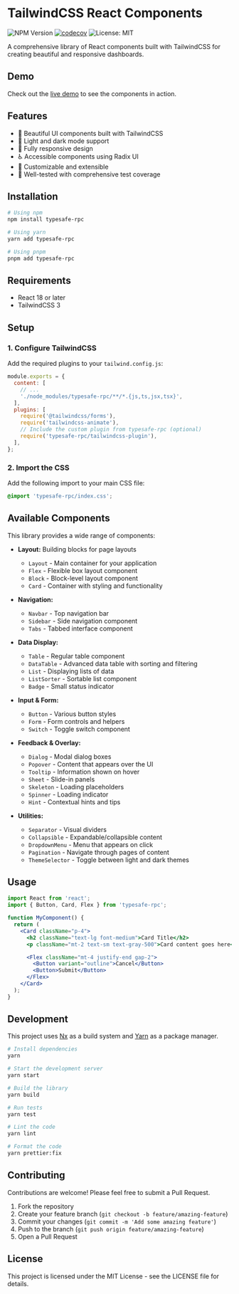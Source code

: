 # TailwindCSS React Components

![NPM Version](https://img.shields.io/npm/v/typesafe-rpc)
[![codecov](https://codecov.io/gh/bacali95/typesafe-rpc/graph/badge.svg?token=Z5ER12459R)](https://codecov.io/gh/bacali95/typesafe-rpc)
![License: MIT](https://img.shields.io/badge/License-MIT-yellow.svg)

A comprehensive library of React components built with TailwindCSS for creating beautiful and responsive dashboards.

## Demo

Check out the [live demo](https://bacali95.github.io/typesafe-rpc) to see the components in action.

## Features

- 🎨 Beautiful UI components built with TailwindCSS
- 🌙 Light and dark mode support
- 📱 Fully responsive design
- ♿ Accessible components using Radix UI
- 🧩 Customizable and extensible
- 🧪 Well-tested with comprehensive test coverage

## Installation

```bash
# Using npm
npm install typesafe-rpc

# Using yarn
yarn add typesafe-rpc

# Using pnpm
pnpm add typesafe-rpc
```

## Requirements

- React 18 or later
- TailwindCSS 3

## Setup

### 1. Configure TailwindCSS

Add the required plugins to your `tailwind.config.js`:

```js
module.exports = {
  content: [
    // ...
    './node_modules/typesafe-rpc/**/*.{js,ts,jsx,tsx}',
  ],
  plugins: [
    require('@tailwindcss/forms'),
    require('tailwindcss-animate'),
    // Include the custom plugin from typesafe-rpc (optional)
    require('typesafe-rpc/tailwindcss-plugin'),
  ],
};
```

### 2. Import the CSS

Add the following import to your main CSS file:

```css
@import 'typesafe-rpc/index.css';
```

## Available Components

This library provides a wide range of components:

- **Layout:** Building blocks for page layouts
  - `Layout` - Main container for your application
  - `Flex` - Flexible box layout component
  - `Block` - Block-level layout component
  - `Card` - Container with styling and functionality

- **Navigation:**
  - `Navbar` - Top navigation bar
  - `Sidebar` - Side navigation component
  - `Tabs` - Tabbed interface component

- **Data Display:**
  - `Table` - Regular table component
  - `DataTable` - Advanced data table with sorting and filtering
  - `List` - Displaying lists of data
  - `ListSorter` - Sortable list component
  - `Badge` - Small status indicator

- **Input & Form:**
  - `Button` - Various button styles
  - `Form` - Form controls and helpers
  - `Switch` - Toggle switch component

- **Feedback & Overlay:**
  - `Dialog` - Modal dialog boxes
  - `Popover` - Content that appears over the UI
  - `Tooltip` - Information shown on hover
  - `Sheet` - Slide-in panels
  - `Skeleton` - Loading placeholders
  - `Spinner` - Loading indicator
  - `Hint` - Contextual hints and tips

- **Utilities:**
  - `Separator` - Visual dividers
  - `Collapsible` - Expandable/collapsible content
  - `DropdownMenu` - Menu that appears on click
  - `Pagination` - Navigate through pages of content
  - `ThemeSelector` - Toggle between light and dark themes

## Usage

```jsx
import React from 'react';
import { Button, Card, Flex } from 'typesafe-rpc';

function MyComponent() {
  return (
    <Card className="p-4">
      <h2 className="text-lg font-medium">Card Title</h2>
      <p className="mt-2 text-sm text-gray-500">Card content goes here</p>

      <Flex className="mt-4 justify-end gap-2">
        <Button variant="outline">Cancel</Button>
        <Button>Submit</Button>
      </Flex>
    </Card>
  );
}
```

## Development

This project uses [Nx](https://nx.dev) as a build system and [Yarn](https://yarnpkg.com/) as a package manager.

```bash
# Install dependencies
yarn

# Start the development server
yarn start

# Build the library
yarn build

# Run tests
yarn test

# Lint the code
yarn lint

# Format the code
yarn prettier:fix
```

## Contributing

Contributions are welcome! Please feel free to submit a Pull Request.

1. Fork the repository
2. Create your feature branch (`git checkout -b feature/amazing-feature`)
3. Commit your changes (`git commit -m 'Add some amazing feature'`)
4. Push to the branch (`git push origin feature/amazing-feature`)
5. Open a Pull Request

## License

This project is licensed under the MIT License - see the LICENSE file for details.
